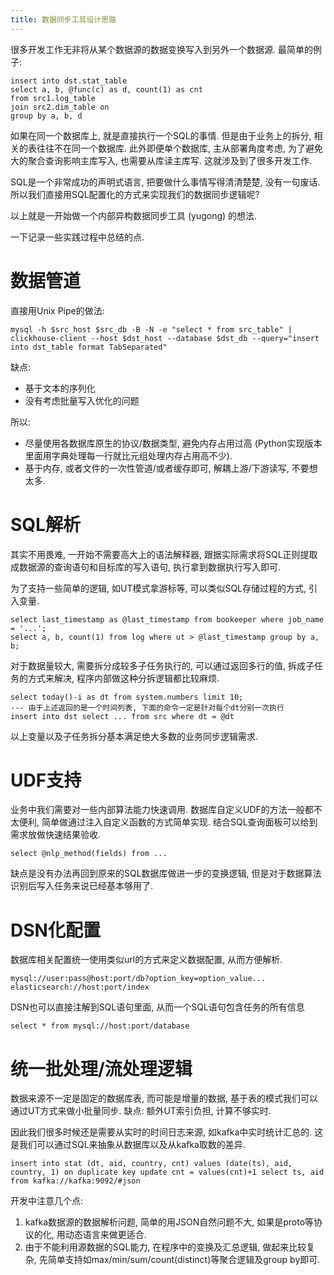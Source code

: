 ```yaml
---
title: 数据同步工具设计思路
---
```


很多开发工作无非将从某个数据源的数据变换写入到另外一个数据源. 最简单的例子:

```
insert into dst.stat_table
select a, b, @func(c) as d, count(1) as cnt
from src1.log_table
join src2.dim_table on
group by a, b, d
```

如果在同一个数据库上, 就是直接执行一个SQL的事情.
但是由于业务上的拆分, 相关的表往往不在同一个数据库.
此外即便单个数据库, 主从部署角度考虑, 为了避免大的聚合查询影响主库写入, 也需要从库读主库写.
这就涉及到了很多开发工作.

SQL是一个非常成功的声明式语言, 把要做什么事情写得清清楚楚, 没有一句废话.
所以我们直接用SQL配置化的方式来实现我们的数据同步逻辑呢?

以上就是一开始做一个内部异构数据同步工具 (yugong) 的想法.

一下记录一些实践过程中总结的点.

# 数据管道

直接用Unix Pipe的做法:

```
mysql -h $src_host $src_db -B -N -e "select * from src_table" | clickhouse-client --host $dst_host --database $dst_db --query="insert into dst_table format TabSeparated"
```

缺点:
- 基于文本的序列化
- 没有考虑批量写入优化的问题

所以:
- 尽量使用各数据库原生的协议/数据类型, 避免内存占用过高 (Python实现版本里面用字典处理每一行就比元组处理内存占用高不少).
- 基于内存, 或者文件的一次性管道/或者缓存即可, 解耦上游/下游读写, 不要想太多.

# SQL解析

其实不用畏难, 一开始不需要高大上的语法解释器, 跟据实际需求将SQL正则提取成数据源的查询语句和目标库的写入语句, 执行拿到数据执行写入即可.

为了支持一些简单的逻辑, 如UT模式拿游标等, 可以类似SQL存储过程的方式, 引入变量.

```
select last_timestamp as @last_timestamp from bookeeper where job_name = '...';
select a, b, count(1) from log where ut > @last_timestamp group by a, b;
```

对于数据量较大, 需要拆分成较多子任务执行的, 可以通过返回多行的值, 拆成子任务的方式来解决, 程序内部做这种分拆逻辑都比较麻烦.

```
select today()-i as dt from system.numbers limit 10;
--- 由于上述返回的是一个时间列表, 下面的命令一定是针对每个dt分别一次执行
insert into dst select ... from src where dt = @dt
```

以上变量以及子任务拆分基本满足绝大多数的业务同步逻辑需求.

# UDF支持

业务中我们需要对一些内部算法能力快速调用.
数据库自定义UDF的方法一般都不太便利, 简单做通过注入自定义函数的方式简单实现.
结合SQL查询面板可以给到需求放做快速结果验收.

```
select @nlp_method(fields) from ...
```

缺点是没有办法再回到原来的SQL数据库做进一步的变换逻辑, 但是对于数据算法识别后写入任务来说已经基本够用了.

# DSN化配置

数据库相关配置统一使用类似url的方式来定义数据配置, 从而方便解析.

```
mysql://user:pass@host:port/db?option_key=option_value...
elasticsearch://host:port/index
```

DSN也可以直接注解到SQL语句里面, 从而一个SQL语句包含任务的所有信息

```
select * from mysql://host:port/database
```

# 统一批处理/流处理逻辑

数据来源不一定是固定的数据库表, 而可能是增量的数据, 基于表的模式我们可以通过UT方式来做小批量同步.
缺点: 额外UT索引负担, 计算不够实时.

因此我们很多时候还是需要从实时的时间日志来源, 如kafka中实时统计汇总的.
这是我们可以通过SQL来抽象从数据库以及从kafka取数的差异.

`
insert into stat (dt, aid, country, cnt) values (date(ts), aid, country, 1) on duplicate key update cnt = values(cnt)+1
select ts, aid from kafka://kafka:9092/#json
`

开发中注意几个点:

1. kafka数据源的数据解析问题, 简单的用JSON自然问题不大, 如果是proto等协议的化, 用动态语言来做更适合.
2. 由于不能利用源数据的SQL能力, 在程序中的变换及汇总逻辑, 做起来比较复杂, 先简单支持如max/min/sum/count(distinct)等聚合逻辑及group by即可.

